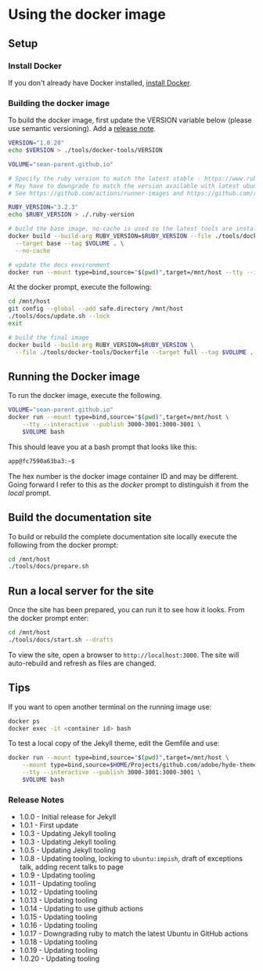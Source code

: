 # Using the docker image

## Setup

### Install Docker

If you don't already have Docker installed, [install Docker](https://docs.docker.com/get-docker/).

### Building the docker image

To build the docker image, first update the VERSION variable below (please use semantic versioning). Add a [release note](#release-notes).

```zsh
VERSION="1.0.20"
echo $VERSION > ./tools/docker-tools/VERSION

VOLUME="sean-parent.github.io"

# Specify the ruby version to match the latest stable - https://www.ruby-lang.org/en/downloads/
# May have to downgrade to match the version available with latest ubuntu in github actions.
# See https://github.com/actions/runner-images and https://github.com/ruby/setup-ruby

RUBY_VERSION="3.2.3"
echo $RUBY_VERSION > ./.ruby-version

# build the base image, no-cache is used so the latest tools are installed
docker build --build-arg RUBY_VERSION=$RUBY_VERSION --file ./tools/docker-tools/Dockerfile \
  --target base --tag $VOLUME . \
  --no-cache

# update the docs environment
docker run --mount type=bind,source="$(pwd)",target=/mnt/host --tty --interactive $VOLUME bash
```

At the docker prompt, execute the following:

```bash
cd /mnt/host
git config --global --add safe.directory /mnt/host
./tools/docs/update.sh --lock
exit
```

```zsh
# build the final image
docker build --build-arg RUBY_VERSION=$RUBY_VERSION \
  --file ./tools/docker-tools/Dockerfile --target full --tag $VOLUME .
```

## Running the Docker image

To run the docker image, execute the following.

```zsh
VOLUME="sean-parent.github.io"
docker run --mount type=bind,source="$(pwd)",target=/mnt/host \
    --tty --interactive --publish 3000-3001:3000-3001 \
    $VOLUME bash
```

This should leave you at a bash prompt that looks like this:

```bash
app@fc7590a63ba3:~$
```

The hex number is the docker image container ID and may be different. Going forward I refer to this as the _docker_ prompt to distinguish it from the _local_ prompt.

## Build the documentation site

To build or rebuild the complete documentation site locally execute the following from the docker prompt:

```bash
cd /mnt/host
./tools/docs/prepare.sh
```

## Run a local server for the site

Once the site has been prepared, you can run it to see how it looks. From the docker prompt enter:

```bash
cd /mnt/host
./tools/docs/start.sh --drafts
```

To view the site, open a browser to `http://localhost:3000`. The site will auto-rebuild and refresh as files are changed.

## Tips

If you want to open another terminal on the running image use:

```zsh
docker ps
docker exec -it <container id> bash
```

To test a local copy of the Jekyll theme, edit the Gemfile and use:

```zsh
docker run --mount type=bind,source="$(pwd)",target=/mnt/host \
    --mount type=bind,source=$HOME/Projects/github.com/adobe/hyde-theme,target=/mnt/themes \
    --tty --interactive --publish 3000-3001:3000-3001 \
    $VOLUME bash
```

### Release Notes

- 1.0.0 - Initial release for Jekyll
- 1.0.1 - First update
- 1.0.3 - Updating Jekyll tooling
- 1.0.3 - Updating Jekyll tooling
- 1.0.5 - Updating Jekyll tooling
- 1.0.8 - Updating tooling, locking to `ubuntu:impish`, draft of exceptions talk, adding recent talks to page
- 1.0.9 - Updating tooling
- 1.0.11 - Updating tooling
- 1.0.12 - Updating tooling
- 1.0.13 - Updating tooling
- 1.0.14 - Updating to use github actions
- 1.0.15 - Updating tooling
- 1.0.16 - Updating tooling
- 1.0.17 - Downgrading ruby to match the latest Ubuntu in GitHub actions
- 1.0.18 - Updating tooling
- 1.0.19 - Updating tooling
- 1.0.20 - Updating tooling
